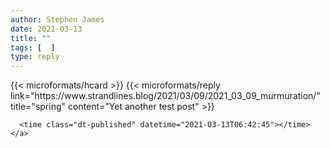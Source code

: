 ```yaml
---
author: Stephen James
date: 2021-03-13
title: ""
tags: [  ]
type: reply
---
```

<div class="h-entry">
  		{{< microformats/hcard >}}
	{{< microformats/reply link="https://www.strandlines.blog/2021/03/09/2021_03_09_murmuration/" title="spring" content="Yet another test post" >}}

 	  <time class="dt-published" datetime="2021-03-13T06:42:45"></time>
	</a>
</p>
</div>